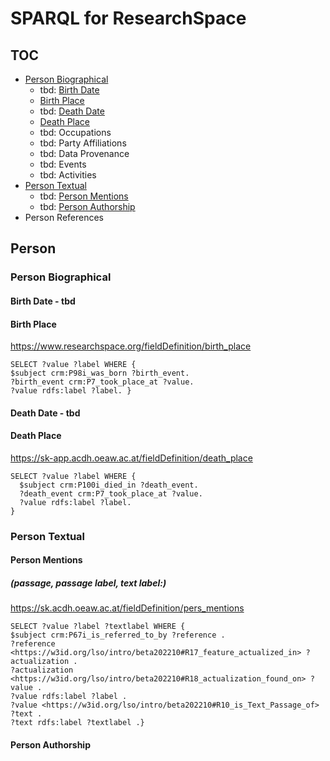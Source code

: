 # SPARQL for ResearchSpace

## TOC
- [Person Biographical](#person-biographical)
    - tbd: [Birth Date](#birth-date---tbc)
    - [Birth Place](#birth-place)
    - tbd: [Death Date](#death-date---tbc)
    - [Death Place](#death-place)
    - tbd: Occupations
    - tbd: Party Affiliations
    - tbd: Data Provenance
    - tbd: Events
    - tbd: Activities
- [Person Textual](#person-textual)
    - tbd: [Person Mentions](#person-mentions)
    - tbd: [Person Authorship](#person-authorship)
- Person References


## Person

### Person Biographical

#### Birth Date - tbd
#### Birth Place 

https://www.researchspace.org/fieldDefinition/birth_place
```
SELECT ?value ?label WHERE { 
$subject crm:P98i_was_born ?birth_event. 
?birth_event crm:P7_took_place_at ?value. 
?value rdfs:label ?label. } 
```
#### Death Date - tbd
#### Death Place 

https://sk-app.acdh.oeaw.ac.at/fieldDefinition/death_place 

```
SELECT ?value ?label WHERE { 
  $subject crm:P100i_died_in ?death_event. 
  ?death_event crm:P7_took_place_at ?value. 
  ?value rdfs:label ?label. 
} 
```
### Person Textual
#### Person Mentions
##### (passage, passage label, text label:)

https://sk.acdh.oeaw.ac.at/fieldDefinition/pers_mentions

``` 
SELECT ?value ?label ?textlabel WHERE {  
$subject crm:P67i_is_referred_to_by ?reference . 
?reference <https://w3id.org/lso/intro/beta202210#R17_feature_actualized_in> ?actualization .
?actualization <https://w3id.org/lso/intro/beta202210#R18_actualization_found_on> ?value . 
?value rdfs:label ?label .
?value <https://w3id.org/lso/intro/beta202210#R10_is_Text_Passage_of> ?text .
?text rdfs:label ?textlabel .}
```
#### Person Authorship
